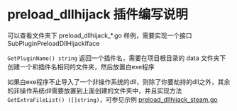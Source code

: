 # preload_dllhijack 插件编写说明

可以查看文件夹下 preload_dllhijack_*.go 样例，需要实现一个接口 SubPluginPreloadDllHijackIface

`GetPluginName() string` 返回一个插件名，需要在项目根目录的 data 文件夹下创建一个和插件名相同的文件夹，然后放置白exe程序

如果白exe程序不止导入了一个非操作系统的dll，则除了你要劫持的dll之外，其余的非操作系统dll需要放置到上面创建的文件夹中，并且实现方法 `GetExtraFileList() ([]string)`，可参见示例 [preload_dllhijack_steam.go](./preload_dllhijack_steam.go)
